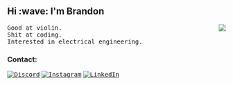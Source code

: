 
<h2>Hi :wave: I'm Brandon</h2>

<img align='right' src="https://lanyard.cnrad.dev/api/577992720057106444">

<p><samp>
  Good at violin. <br>
  Shit at coding. <br> 
  Interested in electrical engineering.
</samp></p>


<h3>Contact:</h3>

[<kbd>![Discord](https://img.shields.io/badge/Discord-7289DA?style=for-the-badge&logo=discord&logoColor=white)</kbd>](https://discord.com/users/577992720057106444)
[<kbd>![Instagram](https://img.shields.io/badge/Instagram-%23E4405F.svg?style=for-the-badge&logo=Instagram&logoColor=white)</kbd>](https://www.instagram.com/brandnholl/)
[<kbd>![LinkedIn](https://img.shields.io/badge/LinkedIn-0077B5?style=for-the-badge&logo=linkedin&logoColor=white)</kbd>](https://www.linkedin.com/in/brandonholland/)
